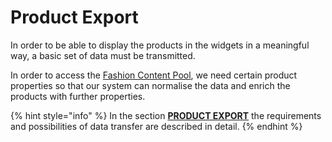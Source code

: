 # Product Export

In order to be able to display the products in the widgets in a meaningful way, a basic set of data must be transmitted.

In order to access the [Fashion Content Pool](../produktdaten-uebermitteln/fashion-content-pool/), we need certain product properties so that our system can normalise the data and enrich the products with further properties.

{% hint style="info" %}
In the section [**PRODUCT EXPORT**](../produktdaten-uebermitteln/daten-uebertragung.md) the requirements and possibilities of data transfer are described in detail.
{% endhint %}





